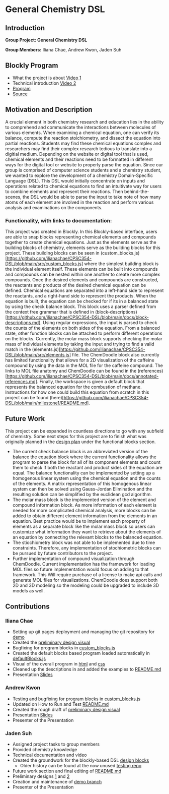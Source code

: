 # General Chemistry DSL

## Introduction

**Group Project: General Chemistry DSL**

**Group Members:** Iliana Chae, Andrew Kwon, Jaden Suh

## Blockly Program

* What the project is about [Video 1](https://github.com/ilianachae/CPSC354-DSL/tree/main/docs)
* Technical introduction [Video 2](https://youtu.be/vulkog4fGq8)
* [Program](https://ilianachae.github.io/CPSC354-DSL/)
* [Source](https://github.com/ilianachae/CPSC354-DSL/tree/main/src)

## Motivation and Description

A crucial element in both chemistry research and education lies in the ability to comprehend and communicate the interactions between molecules of various elements. When examining a chemical equation, one can verify its balance, compute the reaction stoichiometry, and dissect the equation into partial reactions. Students may find these chemical equations complex and researchers may find their complex research tedious to translate into a digitial medium. Depending on the website or digital tool that is used, chemical elements and their reactions need to be formatted in different ways for the digital tool or website to properly parse the equation. Since our group is comprised of computer science students and a chemistry student, we wanted to explore the development of a chemistry Domain-Specific Language (DSL). This DSL would initially concentrate on inputs and operations related to chemical equations to find an intuitivate way for users to combine elements and represent their reactions. Then behind-the-scenes, the DSL would be able to parse the input to take note of how many atoms of each element are involved in the reaction and perform various analysis and examinations on the components.

### **Functionality, with links to documentation:**

This project was created in Blockly. In this Blockly-based interface, users are able to snap blocks representing chemical elements and compounds together to create chemical equations. Just as the elements serve as the building blocks of chemistry, elements serve as the building blocks for this project. These building blocks can be seen in (custom_blocks.js)[https://github.com/ilianachae/CPSC354-DSL/blob/main/src/custom_blocks.js] where the simplest building block is the individual element itself. These elements can be built into compounds and compounds can be nested within one another to create more complex compounds. Once the desired elements and compounds are constructed, the reactants and products of the desired chemical equation can be defined. Chemical equations are separated into a left-hand side to represent the reactants, and a right-hand side to represent the products. When the equation is built, the equation can be checked for if its in a balanced state by using the check balance block. This block uses a parser defined from the context free grammar that is defined in (block-descriptions)[https://github.com/ilianachae/CPSC354-DSL/blob/main/docs/block-descriptions.md]. Using regular expressions, the input is parsed to check the counts of the elements on both sides of the equation. From a balanced state, other function blocks can be attached to perform different operations on the blocks. Currently, the molar mass block supports checking the molar mass of individual elements by taking the input and trying to find a valid match in the (elements.js)[https://github.com/ilianachae/CPSC354-DSL/blob/main/src/elements.js] file. The ChemDoodle block also currently has limited functionality that allows for a 2D visualization of the caffeine compound by using the data in the MOL file for the caffeine compound. The links to MOL file anatomy and ChemDoodle can be found in the (references)[https://github.com/ilianachae/CPSC354-DSL/blob/main/docs/annotated-references.md]. Finally, the workspace is given a default block that represents the balanced equation for the combustion of methane. Instructions for how one could build this equation from scratch in this project can be found (here)[https://github.com/ilianachae/CPSC354-DSL/blob/main/milestone1/README.md].

## Future Work

This project can be expanded in countless directions to go with any subfield of chemistry. Some next steps for this project are to finish what was originally planned in the [design plan](https://github.com/ilianachae/CPSC354-DSL/blob/main/docs/design2.md) under the functional blocks section.
* The current check balance block is an abbreviated version of the balance the equation block where the current functionality allows the program to parse the block for all of its component elements and count them to check if both the reactant and product sides of the equation are equal. The balance functionality can be implemented by setting up a homogenous linear system using the chemical equation and the counts of the elements. A matrix representation of this homogenous linear system can then be solved using Gauss-Jordan Elimination and the resulting solution can be simplified by the euclidean gcd algorithm. 
* The molar mass block is the implemented version of the element and compound information block. As more information of each element is needed for more complicated chemical analysis, more blocks can be added to obtain different element information from the elements in an equation. Best practice would be to implement each property of elements as a separate block like the molar mass block so users can customize what information they want to retrieve about the elements of an equation by connecting the relevant blocks to the balanced equation.
* The stiochiometry block was not able to be implemented due to time constraints. Therefore, any implementation of stochiometric blocks can be pursued by future contributors to the project.
* Further implementation of compound visualization through ChemDoodle. Current implementation has the framework for loading MOL files so future implementation would focus on adding to that framework. This Will require purchase of a license to make api calls and generate MOL files for visualizations. ChemDoodle does support both 2D and 3D modeling so the modeling could be upgraded to include 3D models as well. 

## Contributions

### Iliana Chae
* Setting up git pages deployment and managing the git repository for [demo](https://ilianachae.github.io/CPSC354-DSL/)
* Created the [preliminary design visual](https://github.com/ilianachae/CPSC354-DSL/blob/main/docs/preliminaryDesignVisual.png)
* Bugfixing for program blocks in [custom_blocks.js](https://github.com/ilianachae/CPSC354-DSL/blob/main/milestone1/design-blocks/custom_blocks.js)
* Created the default blocks based program loaded automatically in [defaultBlocks.js](https://github.com/ilianachae/CPSC354-DSL/blob/main/src/defaultBlocks.js)
* Visual of the overall program in [html](https://github.com/ilianachae/CPSC354-DSL/blob/main/src/index.html) and [css](https://github.com/ilianachae/CPSC354-DSL/blob/main/src/styles.css)
* Cleaned up the descriptions in and added the examples to [README.md](https://github.com/ilianachae/CPSC354-DSL/blob/main/milestone1/README.md)
* Presentation [Slides](https://docs.google.com/presentation/d/1HfpvlxIXDG2GBLlXe_3FHCobishMmQMX5mJrZWaJhj0/edit?usp=sharing)
 
### Andrew Kwon
* Testing and bugfixing for program blocks in [custom_blocks.js](https://github.com/ilianachae/CPSC354-DSL/blob/main/milestone1/design-blocks/custom_blocks.js)
* Updated on How to Run and Test [README.md](https://github.com/ilianachae/CPSC354-DSL/blob/main/milestone1/README.md)
* Created the rough draft of [preliminary design visual](https://github.com/ilianachae/CPSC354-DSL/blob/main/docs/preliminaryDesignVisual.png)
* Presentation [Slides](https://docs.google.com/presentation/d/1HfpvlxIXDG2GBLlXe_3FHCobishMmQMX5mJrZWaJhj0/edit?usp=sharing)
* Presenter of the Presentation

### Jaden Suh
* Assigned project tasks to group members
* Provided chemistry knowledge
* Technical documentation and video
* Created the groundwork for the blockly-based DSL [design blocks](https://github.com/ilianachae/CPSC354-DSL/tree/main/milestone1/design-blocks)
  * Older history can be found at the now unused [testing repo](https://github.com/JadenSuh/JadenSuh.github.io/tree/main)   
* Future work section and final editing of [README.md](https://github.com/ilianachae/CPSC354-DSL/blob/main/milestone1/README.md)
* Preliminary designs [1](https://github.com/ilianachae/CPSC354-DSL/blob/main/design.md) and [2](https://github.com/ilianachae/CPSC354-DSL/blob/main/design2.md)
* Creation and maintenance of [demo branch](https://github.com/ilianachae/CPSC354-DSL/tree/demo)
* Presenter of the Presentation
